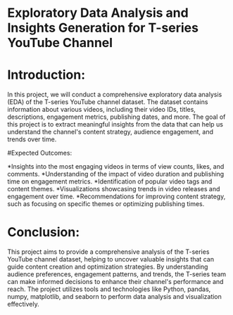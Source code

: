 # Exploratory Data Analysis and Insights Generation for T-series YouTube Channel

# Introduction:
In this project, we will conduct a comprehensive exploratory data analysis (EDA) of the T-series YouTube channel dataset. The dataset contains information about various videos, including their video IDs, titles, descriptions, engagement metrics, publishing dates, and more. The goal of this project is to extract meaningful insights from the data that can help us understand the channel's content strategy, audience engagement, and trends over time.


#Expected Outcomes:

*Insights into the most engaging videos in terms of view counts, likes, and comments.
*Understanding of the impact of video duration and publishing time on engagement metrics.
*Identification of popular video tags and content themes.
*Visualizations showcasing trends in video releases and engagement over time.
*Recommendations for improving content strategy, such as focusing on specific themes or optimizing publishing times.

# Conclusion:
This project aims to provide a comprehensive analysis of the T-series YouTube channel dataset, helping to uncover valuable insights that can guide content creation and optimization strategies. By understanding audience preferences, engagement patterns, and trends, the T-series team can make informed decisions to enhance their channel's performance and reach. The project utilizes tools and technologies like Python, pandas, numpy, matplotlib, and seaborn to perform data analysis and visualization effectively.
